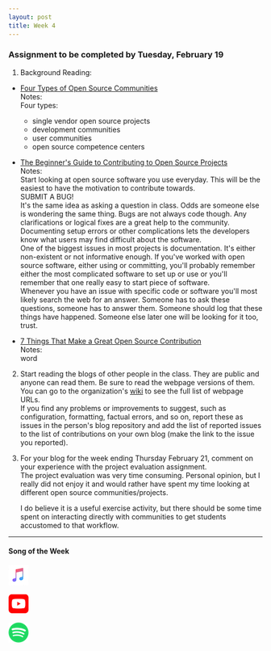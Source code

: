 ```yaml
---
layout: post
title: Week 4
---
```


### Assignment to be completed by Tuesday, February 19

1. Background Reading:

- [Four Types of Open Source Communities](https://opensource.com/business/13/6/four-types-organizational-structures-within-open-source-communities)  
  Notes:  
  Four types:

  - single vendor open source projects
  - development communities
  - user communities
  - open source competence centers

- [The Beginner's Guide to Contributing to Open Source Projects](https://blog.newrelic.com/engineering/open-source_gettingstarted/)  
  Notes:  
  Start looking at open source software you use everyday. This will be the easiest to have the motivation to contribute towards.  
  SUBMIT A BUG!  
  It's the same idea as asking a question in class. Odds are someone else is wondering the same thing. Bugs are not always code though. Any clarifications or logical fixes are a great help to the community. Documenting setup errors or other complications lets the developers know what users may find difficult about the software.  
  One of the biggest issues in most projects is documentation. It's either non-existent or not informative enough. If you've worked with open source software, either using or committing, you'll probably remember either the most complicated software to set up or use or you'll remember that one really easy to start piece of software.  
  Whenever you have an issue with specific code or software you'll most likely search the web for an answer. Someone has to ask these questions, someone has to answer them. Someone should log that these things have happened. Someone else later one will be looking for it too, trust.
- [7 Things That Make a Great Open Source Contribution](https://blog.newrelic.com/2014/11/05/open-source-contribution/)  
  Notes:  
  word

2. Start reading the blogs of other people in the class. They are public and anyone can read them. Be sure to read the webpage versions of them.  
   You can go to the organization's [wiki](https://github.com/hunter-college-ossd-spr19/wiki) to see the full list of webpage URLs.  
   If you find any problems or improvements to suggest, such as configuration, formatting, factual errors, and so on, report these as issues in the person's blog repository and add the list of reported issues to the list of contributions on your own blog (make the link to the issue you reported).

3. For your blog for the week ending Thursday February 21, comment on your experience with the project evaluation assignment.  
   The project evaluation was very time consuming. Personal opinion, but I really did not enjoy it and would rather have spent my time looking at different open source communities/projects.

   I do believe it is a useful exercise activity, but there should be some time spent on interacting directly with communities to get students accustomed to that workflow.

---

<!-- #### Friday Class

1. **Prepare for an Assessment**. We will have a short (15 minute) assessment of basic git skills (through Chapter 2 of Pro Git), project anatomy and structure, key features of open source projects (such as what Kevin Fleming talked about, what was contained in Producing Open Source and the GitHub Guide to Contributing).

#### Notes

Check openhub to view how large a project is. -->

#### Song of the Week

<a href="https://itunes.apple.com/us/album/prune-you-talk-funny/1421734636?i=1421735147"><img src="../images/Apple_Music_Icon.png" style="height:40px; width:40px;"/></a>

<a href="https://www.youtube.com/watch?v=QrVl7mgVSg0"><img src="../images/youtube_social_squircle_red.png" style="height:40px; width:40px;"/></a>

<a href="https://open.spotify.com/track/4a6r6d9mfcUQbOnrGf8jAV?si=TH6pwhnJTPuBVNMw-3cW3g"><img src="../images/Spotify_Icon_RGB_Green.png" style="height:40px; width:40px;"/></a>
